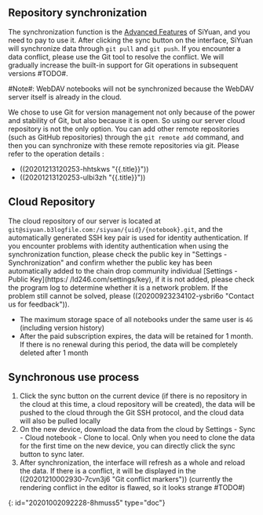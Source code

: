 ## Repository synchronization

The synchronization function is the [Advanced Features](https://github.com/siyuan-note/siyuan/projects/1) of SiYuan, and you need to pay to use it. After clicking the sync button on the interface, SiYuan will synchronize data through `git pull` and `git push`. If you encounter a data conflict, please use the Git tool to resolve the conflict. We will gradually increase the built-in support for Git operations in subsequent versions #TODO#.

#Note#: WebDAV notebooks will not be synchronized because the WebDAV server itself is already in the cloud.

We chose to use Git for version management not only because of the power and stability of Git, but also because it is open. So using our server cloud repository is not the only option. You can add other remote repositories (such as GitHub repositories) through the `git remote add` command, and then you can synchronize with these remote repositories via git. Please refer to the operation details :

* ((20201213120253-hhtskws "{{.title}}"))
* ((20201213120253-ulbi3zh "{{.title}}"))

## Cloud Repository

The cloud repository of our server is located at `git@siyuan.b3logfile.com:/siyuan/{uid}/{notebook}.git`, and the automatically generated SSH key pair is used for identity authentication. If you encounter problems with identity authentication when using the synchronization function, please check the public key in "Settings - Synchronization" and confirm whether the public key has been automatically added to the chain drop community individual [Settings - Public Key](https:/ /ld246.com/settings/key), if it is not added, please check the program log to determine whether it is a network problem. If the problem still cannot be solved, please ((20200923234102-ysbri6o "Contact us for feedback")).

* The maximum storage space of all notebooks under the same user is `4G` (including version history)
* After the paid subscription expires, the data will be retained for 1 month. If there is no renewal during this period, the data will be completely deleted after 1 month

## Synchronous use process

1. Click the sync button on the current device (if there is no repository in the cloud at this time, a cloud repository will be created), the data will be pushed to the cloud through the Git SSH protocol, and the cloud data will also be pulled locally
2. On the new device, download the data from the cloud by Settings - Sync - Cloud notebook - Clone to local. Only when you need to clone the data for the first time on the new device, you can directly click the sync button to sync later.
3. After synchronization, the interface will refresh as a whole and reload the data. If there is a conflict, it will be displayed in the ((20201210002930-7cvn3j6 "Git conflict markers")) (currently the rendering conflict in the editor is flawed, so it looks strange #TODO#)


{: id="20201002092228-8hmuss5" type="doc"}
